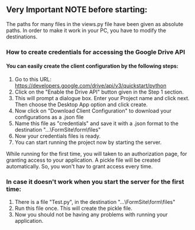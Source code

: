 ## Very Important NOTE before starting:
The paths for many files in the views.py file have been given as absolute paths.
In order to make it work in your PC, you have to modify the destinations.


### How to create credentials for accessing the Google Drive API

#### You can easily create the client configuration by the following steps:

1. Go to this URL:
   https://developers.google.com/drive/api/v3/quickstart/python
2. Click on the "Enable the Drive API" button given in the Step 1 section.
3. This will prompt a dialogue box.
   Enter your Project name and click next.
   Then choose the Desktop App option and click create.
4. Now click on "Download Client Configuration" to download your configurations as a .json file
5. Name this file as "credentials" and save it with a .json format to the destination "...\FormSite\form\files"
6. Now your credentials files is ready.
7. You can start running the project now by starting the server.




While running for the first time, you will taken to an authorization page, for granting access to your application.
A pickle file will be created automatically.
So, you won't hav to grant access every time.


### In case it doesn't work when you start the server for the first time:
1. There is a file "Test.py", in the destination "...\FormSite\form\files"
2. Run this file once. This will create the pickle file.
3. Now you should not be having any problems with running your application.
